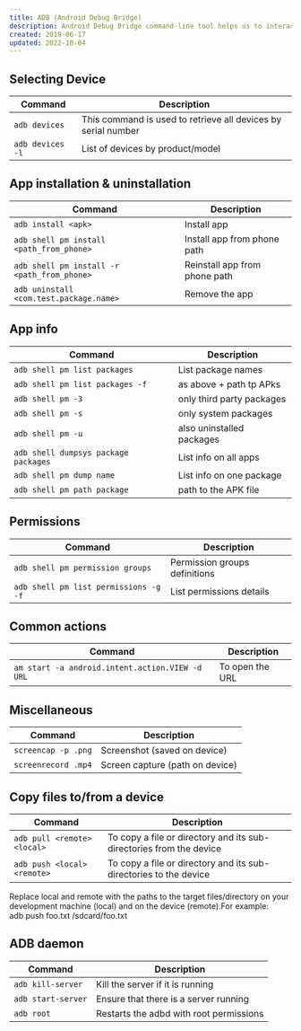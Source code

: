 ```yaml
---
title: ADB (Android Debug Bridge)
description: Android Debug Bridge command-line tool helps us to interact with connected Android device/ Emulator. We can install, debug apps using ADB
created: 2019-06-17
updated: 2022-10-04
---
```


## Selecting Device

|Command|Description|
|---|---|
|`adb devices`|This command is used to retrieve all devices by serial number|
|`adb devices -l`|List of devices by product/model|

## App installation & uninstallation
|Command|Description|
|---|---|
|`adb install <apk>`|Install app|
|`adb shell pm install <path_from_phone>`|Install app from phone path|
|`adb shell pm install -r <path_from_phone>`|Reinstall app from phone path|
|`adb uninstall <com.test.package.name>`|Remove the app|

## App info 
|Command|Description|
|---|---|
|`adb shell pm list packages`|List package names|
|`adb shell pm list packages -f`|as above + path tp APks|
|`adb shell pm -3`| only third party packages|
|`adb shell pm -s`|only system packages|
|`adb shell pm -u`|also uninstalled packages|
|`adb shell dumpsys package packages`|List info on all apps|
|`adb shell pm dump name`|List info on one package|
|`adb shell pm path package`|path to the APK file|


## Permissions
|Command|Description|
|---|---|
|`adb shell pm permission groups`|Permission groups definitions|
|`adb shell pm list permissions -g -f`|List permissions details|


## Common actions
|Command|Description|
|---|---|
|`am start -a android.intent.action.VIEW -d URL`|To open the URL|


## Miscellaneous
|Command|Description|
|---|---|
|`screencap -p .png`|Screenshot (saved on device)|
|`screenrecord .mp4`|Screen capture (path on device)|

## Copy files to/from a device
|Command|Description|
|---|---|
|`adb pull <remote> <local>`|To copy a file or directory and its sub-directories from the device|
|`adb push <local> <remote>`|To copy a file or directory and its sub-directories to the device|

Replace local and remote with the paths to the target files/directory on your development machine (local) and on the device (remote).For example:<br />
adb push foo.txt /sdcard/foo.txt

## ADB daemon
|Command|Description|
|---|---|
|`adb kill-server`|Kill the server if it is running|
|`adb start-server`|Ensure that there is a server running|
|`adb root`|Restarts the adbd with root permissions|



